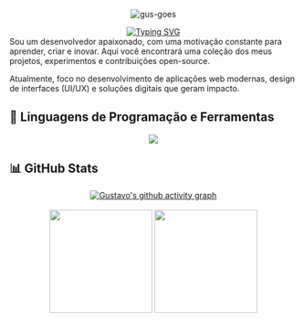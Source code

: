 <p align="center"> 
  <img src="https://komarev.com/ghpvc/?username=gus-goes&label=Profile%20views&color=0e75b6&style=flat" alt="gus-goes" /> 
</p>
<div align="center">
<a href="https://git.io/typing-svg"><img src="https://readme-typing-svg.demolab.com?font=Fira+Code&pause=1000&color=0EA8F7&width=435&lines=Ol%C3%A1+pessoal%2C;Me+chamo+Gustavo+Goes;Dev+Front+End." alt="Typing SVG"/></a>
</div>
Sou um desenvolvedor apaixonado, com uma motivação constante para aprender, criar e inovar.
Aqui você encontrará uma coleção dos meus projetos, experimentos e contribuições open-source.

Atualmente, foco no desenvolvimento de aplicações web modernas, design de interfaces (UI/UX) e soluções digitais que geram impacto.

## 🚀 Linguagens de Programação e Ferramentas

<p align="center">
  <img src="https://skillicons.dev/icons?i=js,react,vue,tailwind,bootstrap,aws,git,figma,ps,pr" />
</p>

## 📊 GitHub Stats

<p align="center">
  <a href="https://github.com/ashutosh00710/github-readme-activity-graph">
    <img src="https://github-readme-activity-graph.vercel.app/graph?username=gus-goes&theme=tokyo-night" alt="Gustavo's github activity graph"/>
  </a>
  <br><br>
  <img height="180em" src="https://github-readme-stats.vercel.app/api/top-langs/?username=gus-goes&layout=compact&langs_count=7&theme=tokyonight"/>
  <img height="180em" src="https://github-readme-stats.vercel.app/api?username=gus-goes&show_icons=true&theme=tokyonight&include_all_commits=true&count_private=true"/>
</p>
